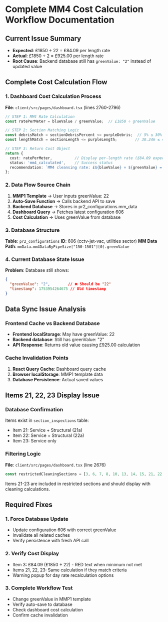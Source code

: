# Complete MM4 Cost Calculation Workflow Documentation

## Current Issue Summary
- **Expected**: £1850 ÷ 22 = £84.09 per length rate
- **Actual**: £1850 ÷ 2 = £925.00 per length rate
- **Root Cause**: Backend database still has `greenValue: "2"` instead of updated value

## Complete Cost Calculation Flow

### 1. Dashboard Cost Calculation Process
**File**: `client/src/pages/dashboard.tsx` (lines 2760-2796)

```typescript
// STEP 1: MM4 Rate Calculation
const ratePerMeter = blueValue / greenValue;  // £1850 ÷ greenValue

// STEP 2: Section Matching Logic
const debrisMatch = sectionDebrisPercent <= purpleDebris;  // 5% ≤ 30% ✓
const lengthMatch = sectionLength <= purpleLength;        // 30.24m ≤ 40m ✓

// STEP 3: Return Cost Object
return {
  cost: ratePerMeter,          // Display per-length rate (£84.09 expected)
  status: 'mm4_calculated',    // Success status
  recommendation: `MM4 cleansing rate: £${blueValue} ÷ ${greenValue} = £${ratePerMeter.toFixed(2)} per length`
};
```

### 2. Data Flow Source Chain
1. **MMP1 Template** → User inputs greenValue: 22
2. **Auto-Save Function** → Calls backend API to save
3. **Backend Database** → Stores in pr2_configurations.mm_data
4. **Dashboard Query** → Fetches latest configuration 606
5. **Cost Calculation** → Uses greenValue from database

### 3. Database Structure
**Table**: `pr2_configurations`
**ID**: 606 (cctv-jet-vac, utilities sector)
**MM Data Path**: `mmData.mm4DataByPipeSize["150-1501"][0].greenValue`

### 4. Current Database State Issue
**Problem**: Database still shows:
```json
{
  "greenValue": "2",        // ❌ Should be "22"
  "timestamp": 1753954264675 // Old timestamp
}
```

## Data Sync Issue Analysis

### Frontend Cache vs Backend Database
- **Frontend localStorage**: May have greenValue: 22
- **Backend database**: Still has greenValue: "2"
- **API Response**: Returns old value causing £925.00 calculation

### Cache Invalidation Points
1. **React Query Cache**: Dashboard query cache
2. **Browser localStorage**: MMP1 template data
3. **Database Persistence**: Actual saved values

## Items 21, 22, 23 Display Issue

### Database Confirmation
Items exist in `section_inspections` table:
- Item 21: Service + Structural (21a)
- Item 22: Service + Structural (22a) 
- Item 23: Service only

### Filtering Logic
**File**: `client/src/pages/dashboard.tsx` (line 2676)
```typescript
const restrictedCleaningSections = [3, 6, 7, 8, 10, 13, 14, 15, 21, 22, 23];
```

Items 21-23 are included in restricted sections and should display with cleaning calculations.

## Required Fixes

### 1. Force Database Update
- Update configuration 606 with correct greenValue
- Invalidate all related caches
- Verify persistence with fresh API call

### 2. Verify Cost Display
- Item 3: £84.09 (£1850 ÷ 22) - RED text when minimum not met
- Items 21, 22, 23: Same calculation if they match criteria
- Warning popup for day rate recalculation options

### 3. Complete Workflow Test
- Change greenValue in MMP1 template
- Verify auto-save to database
- Check dashboard cost calculation
- Confirm cache invalidation